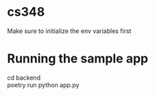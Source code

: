 # cs348
Make sure to initialize the env variables first

# Running the sample app 
cd backend
<br>
poetry run python app.py
